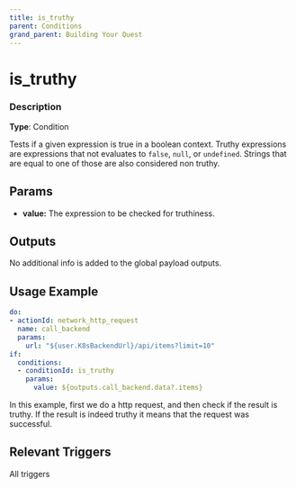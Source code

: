 ```yaml
---
title: is_truthy
parent: Conditions
grand_parent: Building Your Quest
---
```


# is_truthy

### Description

**Type**: Condition

Tests if a given expression is true in a boolean context. Truthy expressions are expressions that not evaluates to `false`,  `null`, or `undefined`. Strings that are equal to one of those are also considered non truthy. 

## Params

- **value:** The expression to be checked for truthiness.

## Outputs

No additional info is added to the global payload outputs.

## Usage Example

```yaml
do:
- actionId: network_http_request
  name: call_backend
  params:
    url: "${user.K8sBackendUrl}/api/items?limit=10"
if:
  conditions:
  - conditionId: is_truthy
    params:
      value: ${outputs.call_backend.data?.items}
```

In this example, first we do a http request, and then check if the result is truthy. If the result is indeed truthy it means that the request was successful.

## Relevant Triggers

All triggers